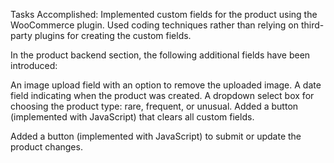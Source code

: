 Tasks Accomplished:
Implemented custom fields for the product using the WooCommerce plugin. Used coding techniques rather than relying on third-party plugins for creating the custom fields.

In the product backend section, the following additional fields have been introduced:

An image upload field with an option to remove the uploaded image.
A date field indicating when the product was created.
A dropdown select box for choosing the product type: rare, frequent, or unusual.
Added a button (implemented with JavaScript) that clears all custom fields.

Added a button (implemented with JavaScript) to submit or update the product changes.

